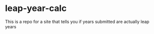 # leap-year-calc
This is a repo for a site that tells you if years submitted are actually leap years
